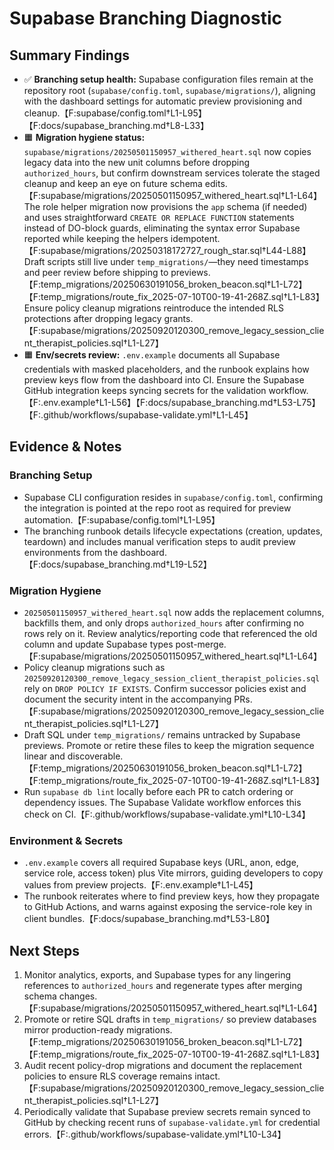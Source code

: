 # Supabase Branching Diagnostic

## Summary Findings

- ✅ **Branching setup health:** Supabase configuration files remain at the repository root (`supabase/config.toml`, `supabase/migrations/`), aligning with the dashboard settings for automatic preview provisioning and cleanup.【F:supabase/config.toml†L1-L95】【F:docs/supabase_branching.md†L8-L33】
- 🟧 **Migration hygiene status:** `supabase/migrations/20250501150957_withered_heart.sql` now copies legacy data into the new unit columns before dropping `authorized_hours`, but confirm downstream services tolerate the staged cleanup and keep an eye on future schema edits.【F:supabase/migrations/20250501150957_withered_heart.sql†L1-L64】 The role helper migration now provisions the `app` schema (if needed) and uses straightforward `CREATE OR REPLACE FUNCTION` statements instead of DO-block guards, eliminating the syntax error Supabase reported while keeping the helpers idempotent.【F:supabase/migrations/20250318172727_rough_star.sql†L44-L88】 Draft scripts still live under `temp_migrations/`—they need timestamps and peer review before shipping to previews.【F:temp_migrations/20250630191056_broken_beacon.sql†L1-L72】【F:temp_migrations/route_fix_2025-07-10T00-19-41-268Z.sql†L1-L83】 Ensure policy cleanup migrations reintroduce the intended RLS protections after dropping legacy grants.【F:supabase/migrations/20250920120300_remove_legacy_session_client_therapist_policies.sql†L1-L27】
- 🟧 **Env/secrets review:** `.env.example` documents all Supabase credentials with masked placeholders, and the runbook explains how preview keys flow from the dashboard into CI. Ensure the Supabase GitHub integration keeps syncing secrets for the validation workflow.【F:.env.example†L1-L56】【F:docs/supabase_branching.md†L53-L75】【F:.github/workflows/supabase-validate.yml†L1-L45】

## Evidence & Notes

### Branching Setup

- Supabase CLI configuration resides in `supabase/config.toml`, confirming the integration is pointed at the repo root as required for preview automation.【F:supabase/config.toml†L1-L95】
- The branching runbook details lifecycle expectations (creation, updates, teardown) and includes manual verification steps to audit preview environments from the dashboard.【F:docs/supabase_branching.md†L19-L52】

### Migration Hygiene

- `20250501150957_withered_heart.sql` now adds the replacement columns, backfills them, and only drops `authorized_hours` after confirming no rows rely on it. Review analytics/reporting code that referenced the old column and update Supabase types post-merge.【F:supabase/migrations/20250501150957_withered_heart.sql†L1-L64】
- Policy cleanup migrations such as `20250920120300_remove_legacy_session_client_therapist_policies.sql` rely on `DROP POLICY IF EXISTS`. Confirm successor policies exist and document the security intent in the accompanying PRs.【F:supabase/migrations/20250920120300_remove_legacy_session_client_therapist_policies.sql†L1-L27】
- Draft SQL under `temp_migrations/` remains untracked by Supabase previews. Promote or retire these files to keep the migration sequence linear and discoverable.【F:temp_migrations/20250630191056_broken_beacon.sql†L1-L72】【F:temp_migrations/route_fix_2025-07-10T00-19-41-268Z.sql†L1-L83】
- Run `supabase db lint` locally before each PR to catch ordering or dependency issues. The Supabase Validate workflow enforces this check on CI.【F:.github/workflows/supabase-validate.yml†L10-L34】

### Environment & Secrets

- `.env.example` covers all required Supabase keys (URL, anon, edge, service role, access token) plus Vite mirrors, guiding developers to copy values from preview projects.【F:.env.example†L1-L45】
- The runbook reiterates where to find preview keys, how they propagate to GitHub Actions, and warns against exposing the service-role key in client bundles.【F:docs/supabase_branching.md†L53-L80】

## Next Steps

1. Monitor analytics, exports, and Supabase types for any lingering references to `authorized_hours` and regenerate types after merging schema changes.【F:supabase/migrations/20250501150957_withered_heart.sql†L1-L64】
2. Promote or retire SQL drafts in `temp_migrations/` so preview databases mirror production-ready migrations.【F:temp_migrations/20250630191056_broken_beacon.sql†L1-L72】【F:temp_migrations/route_fix_2025-07-10T00-19-41-268Z.sql†L1-L83】
3. Audit recent policy-drop migrations and document the replacement policies to ensure RLS coverage remains intact.【F:supabase/migrations/20250920120300_remove_legacy_session_client_therapist_policies.sql†L1-L27】
4. Periodically validate that Supabase preview secrets remain synced to GitHub by checking recent runs of `supabase-validate.yml` for credential errors.【F:.github/workflows/supabase-validate.yml†L10-L34】
